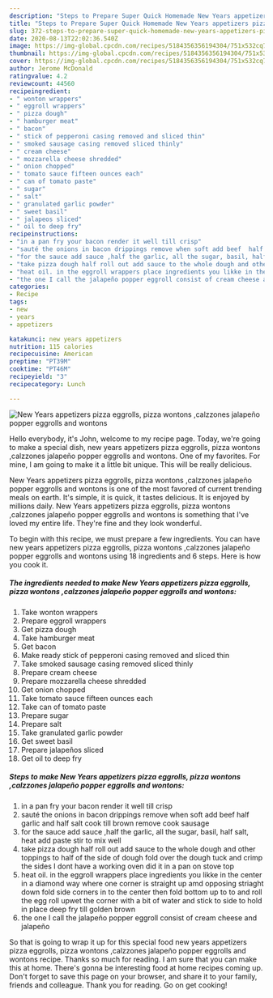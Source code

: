```yaml
---
description: "Steps to Prepare Super Quick Homemade New Years appetizers pizza eggrolls, pizza wontons ,calzzones jalapeño popper eggrolls and wontons"
title: "Steps to Prepare Super Quick Homemade New Years appetizers pizza eggrolls, pizza wontons ,calzzones jalapeño popper eggrolls and wontons"
slug: 372-steps-to-prepare-super-quick-homemade-new-years-appetizers-pizza-eggrolls-pizza-wontons-calzzones-jalapeno-popper-eggrolls-and-wontons
date: 2020-08-13T22:02:36.540Z
image: https://img-global.cpcdn.com/recipes/5184356356194304/751x532cq70/new-years-appetizers-pizza-eggrolls-pizza-wontons-calzzones-jalapeno-popper-eggrolls-and-wontons-recipe-main-photo.jpg
thumbnail: https://img-global.cpcdn.com/recipes/5184356356194304/751x532cq70/new-years-appetizers-pizza-eggrolls-pizza-wontons-calzzones-jalapeno-popper-eggrolls-and-wontons-recipe-main-photo.jpg
cover: https://img-global.cpcdn.com/recipes/5184356356194304/751x532cq70/new-years-appetizers-pizza-eggrolls-pizza-wontons-calzzones-jalapeno-popper-eggrolls-and-wontons-recipe-main-photo.jpg
author: Jerome McDonald
ratingvalue: 4.2
reviewcount: 44560
recipeingredient:
- " wonton wrappers"
- " eggroll wrappers"
- " pizza dough"
- " hamburger meat"
- " bacon"
- " stick of pepperoni casing removed and sliced thin"
- " smoked sausage casing removed sliced thinly"
- " cream cheese"
- " mozzarella cheese shredded"
- " onion chopped"
- " tomato sauce fifteen ounces each"
- " can of tomato paste"
- " sugar"
- " salt"
- " granulated garlic powder"
- " sweet basil"
- " jalapeos sliced"
- " oil to deep fry"
recipeinstructions:
- "in a pan fry your bacon render it well till crisp"
- "sauté the onions in bacon drippings remove when soft add beef  half garlic and half salt cook till brown remove cook sausage"
- "for the sauce add sauce ,half the garlic, all the sugar, basil, half salt, heat add paste stir to mix well"
- "take pizza dough half roll out add sauce to the whole dough and other toppings to half of the side of dough fold over the dough tuck and crimp the sides I dont have a working oven did it in a pan on stove top"
- "heat oil. in the eggroll wrappers place ingredients you likke in the center in a diamond way where one corner is straight up amd opposing striaght down fold side corners in to the center then fold bottom up to to and roll the egg roll upwet the corner with a bit of water and stick to side to hold in place deep fry till golden brown"
- "the one I call the jalapeño popper eggroll consist of cream cheese and jalapeño"
categories:
- Recipe
tags:
- new
- years
- appetizers

katakunci: new years appetizers 
nutrition: 115 calories
recipecuisine: American
preptime: "PT39M"
cooktime: "PT46M"
recipeyield: "3"
recipecategory: Lunch

---
```



![New Years appetizers pizza eggrolls, pizza wontons ,calzzones jalapeño popper eggrolls and wontons](https://img-global.cpcdn.com/recipes/5184356356194304/751x532cq70/new-years-appetizers-pizza-eggrolls-pizza-wontons-calzzones-jalapeno-popper-eggrolls-and-wontons-recipe-main-photo.jpg)

Hello everybody, it's John, welcome to my recipe page. Today, we're going to make a special dish, new years appetizers pizza eggrolls, pizza wontons ,calzzones jalapeño popper eggrolls and wontons. One of my favorites. For mine, I am going to make it a little bit unique. This will be really delicious.



New Years appetizers pizza eggrolls, pizza wontons ,calzzones jalapeño popper eggrolls and wontons is one of the most favored of current trending meals on earth. It's simple, it is quick, it tastes delicious. It is enjoyed by millions daily. New Years appetizers pizza eggrolls, pizza wontons ,calzzones jalapeño popper eggrolls and wontons is something that I've loved my entire life. They're fine and they look wonderful.


To begin with this recipe, we must prepare a few ingredients. You can have new years appetizers pizza eggrolls, pizza wontons ,calzzones jalapeño popper eggrolls and wontons using 18 ingredients and 6 steps. Here is how you cook it.

<!--inarticleads1-->

##### The ingredients needed to make New Years appetizers pizza eggrolls, pizza wontons ,calzzones jalapeño popper eggrolls and wontons:

1. Take  wonton wrappers
1. Prepare  eggroll wrappers
1. Get  pizza dough
1. Take  hamburger meat
1. Get  bacon
1. Make ready  stick of pepperoni casing removed and sliced thin
1. Take  smoked sausage casing removed sliced thinly
1. Prepare  cream cheese
1. Prepare  mozzarella cheese shredded
1. Get  onion chopped
1. Take  tomato sauce fifteen ounces each
1. Take  can of tomato paste
1. Prepare  sugar
1. Prepare  salt
1. Take  granulated garlic powder
1. Get  sweet basil
1. Prepare  jalapeños sliced
1. Get  oil to deep fry




<!--inarticleads2-->

##### Steps to make New Years appetizers pizza eggrolls, pizza wontons ,calzzones jalapeño popper eggrolls and wontons:

1. in a pan fry your bacon render it well till crisp
1. sauté the onions in bacon drippings remove when soft add beef  half garlic and half salt cook till brown remove cook sausage
1. for the sauce add sauce ,half the garlic, all the sugar, basil, half salt, heat add paste stir to mix well
1. take pizza dough half roll out add sauce to the whole dough and other toppings to half of the side of dough fold over the dough tuck and crimp the sides I dont have a working oven did it in a pan on stove top
1. heat oil. in the eggroll wrappers place ingredients you likke in the center in a diamond way where one corner is straight up amd opposing striaght down fold side corners in to the center then fold bottom up to to and roll the egg roll upwet the corner with a bit of water and stick to side to hold in place deep fry till golden brown
1. the one I call the jalapeño popper eggroll consist of cream cheese and jalapeño




So that is going to wrap it up for this special food new years appetizers pizza eggrolls, pizza wontons ,calzzones jalapeño popper eggrolls and wontons recipe. Thanks so much for reading. I am sure that you can make this at home. There's gonna be interesting food at home recipes coming up. Don't forget to save this page on your browser, and share it to your family, friends and colleague. Thank you for reading. Go on get cooking!
